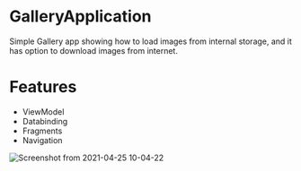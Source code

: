 # GalleryApplication
Simple Gallery app showing how to load images from internal storage, and it has option to download images from internet.

# Features
 - ViewModel
 - Databinding
 - Fragments
 - Navigation

![Screenshot from 2021-04-25 10-04-22](https://user-images.githubusercontent.com/48402104/115985801-da942800-a5ad-11eb-9c9c-c6496ecd171d.png)
